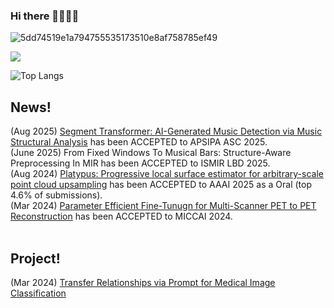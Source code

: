 ### Hi there 👋🌱😄🐵
![5dd74519e1a794755535173510e8af758785ef49](https://github.com/mineeuk/mineeuk/assets/72694034/4d651d90-557d-444f-bcd8-1541ef41613a)

<a href="https://github.com/mineeuk"><img src="https://hits.seeyoufarm.com/api/count/incr/badge.svg?url=https%3A%2F%2Fgithub.com%2Fseondal&count_bg=%23000000&title_bg=%23000000&icon=github.svg&icon_color=%23E7E7E7&title=GitHub&edge_flat=false)"/></a>

![Top Langs](https://github-readme-stats.vercel.app/api/top-langs/?username=mineeuk) 

## News!
(Aug 2025) [Segment Transformer: AI-Generated Music Detection via Music Structural Analysis](https://arxiv.org/pdf/2509.08283) has been ACCEPTED to APSIPA ASC 2025. <br>
(June 2025) From Fixed Windows To Musical Bars: Structure-Aware Preprocessing In MIR has been ACCEPTED to ISMIR LBD 2025.<br>
(Aug 2024) [Platypus: Progressive local surface estimator for arbitrary-scale point cloud upsampling](https://ojs.aaai.org/index.php/AAAI/article/view/32445) has been ACCEPTED to AAAI 2025 as a Oral (top 4.6% of submissions).<br>
(Mar 2024) [Parameter Efficient Fine-Tunugn for Multi-Scanner PET to PET Reconstruction](https://scholar.google.com/citations?view_op=view_citation&hl=ko&user=zzREJFUAAAAJ&citation_for_view=zzREJFUAAAAJ:u5HHmVD_uO8C) has been ACCEPTED to MICCAI 2024.<br>
<br>
## Project!
(Mar 2024) [Transfer Relationships via Prompt for Medical Image Classification](https://micv-yonsei.github.io/promptdistill2024/)

<!--
![Readme Card](https://github-readme-stats.vercel.app/api/pin/?username=깃허브 이름&repo=repository 이름)
![Yumin's GitHub stats](https://github-readme-stats.vercel.app/api?username=mineeuk&hide=contribs,prs&show_icons=true&theme=테마)

**mineeuk/mineeuk** is a ✨ _special_ ✨ repository because its `README.md` (this file) appears on your GitHub profile.

Here are some ideas to get you started:

- 🔭 I’m currently working on ...
- 🌱 I’m currently learning ...
- 👯 I’m looking to collaborate on ...
- 🤔 I’m looking for help with ...
- 💬 Ask me about ...
- 📫 How to reach me: ...
- 😄 Pronouns: ...
- ⚡ Fun fact: ...
-->
